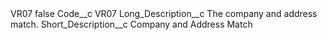 <?xml version="1.0" encoding="UTF-8"?>
<CustomMetadata xmlns="http://soap.sforce.com/2006/04/metadata" xmlns:xsi="http://www.w3.org/2001/XMLSchema-instance" xmlns:xsd="http://www.w3.org/2001/XMLSchema">
    <label>VR07</label>
    <protected>false</protected>
    <values>
        <field>Code__c</field>
        <value xsi:type="xsd:string">VR07</value>
    </values>
    <values>
        <field>Long_Description__c</field>
        <value xsi:type="xsd:string">The company and address match.</value>
    </values>
    <values>
        <field>Short_Description__c</field>
        <value xsi:type="xsd:string">Company and Address Match</value>
    </values>
</CustomMetadata>
